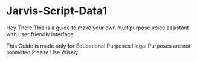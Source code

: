 # Jarvis-Script-Data1
Hey There!This is a guide to make your own multipurpose voice assistant with user friendly interface

This Guide is made only for Educational Purposes
Illegal Purposes are not promoted
Please Use Wisely. 

